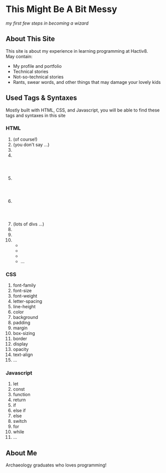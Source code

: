 # This Might Be A Bit Messy
_my first few steps in becoming a wizard_

## About This Site  
This site is about my experience in learning programming at Hactiv8.  
May contain:
* My profile and portfolio
* Technical stories
* Not-so-technical stories
* Rants, swear words, and other things that may damage your lovely kids

## Used Tags & Syntaxes
Mostly built with HTML, CSS, and Javascript, you will be able to find these tags and syntaxes in this site

### HTML  
1. <html> (of course!)
2. <head> (you don't say ...)
3. <link>
4. <body>
5. <header>
6. <nav>
5. <div> (lots of divs ...)
6. <section>
7. <a>
8. <ul>
9. <li>
10. <footer>
11. ... 

### CSS  
1. font-family
2. font-size
3. font-weight
4. letter-spacing
5. line-height
2. color
3. background
4. padding
5. margin
6. box-sizing
7. border
8. display
9. opacity
10. text-align
11. ...

### Javascript  
1. let
2. const
3. function
4. return
5. if
6. else if
7. else
8. switch
9. for
10. while
11. ...

## About Me
Archaeology graduates who loves programming!